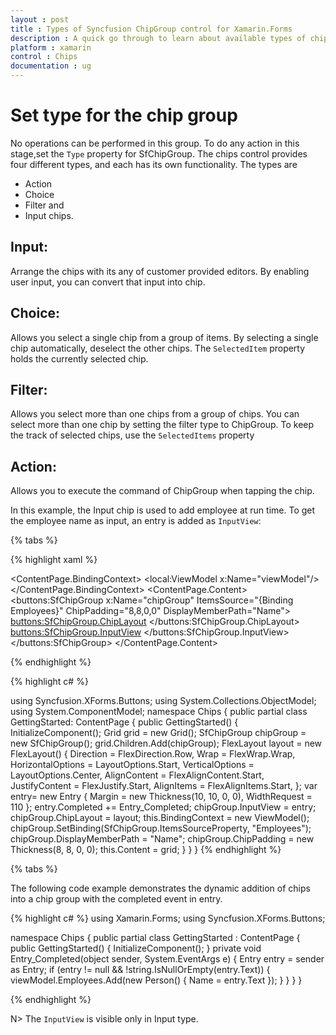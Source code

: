 ```yaml
---
layout : post
title : Types of Syncfusion ChipGroup control for Xamarin.Forms
description : A quick go through to learn about available types of chips.
platform : xamarin
control : Chips
documentation : ug
---
```


# Set type for the chip group

No operations can be performed in this group. To do any action in this stage,set the `Type` property for SfChipGroup. The chips control provides four different types, and each has its own functionality. The types are 

* Action
* Choice
* Filter and 
* Input chips. 

## Input:

Arrange the chips with its any of customer provided editors. By enabling user input, you can convert that input into chip. 

## Choice:

Allows you select a single chip from a group of items. By selecting a single chip automatically, deselect the other chips. The `SelectedItem` property holds the currently selected chip.

## Filter:

Allows you select more than one chips from a group of chips. You can select more than one chip by setting the filter type to ChipGroup. To keep the track of selected chips, use the `SelectedItems` property

## Action:

Allows you to execute the command of ChipGroup when tapping the chip.

In this example, the Input chip is used to add employee at run time. To get the employee name as input, an entry is added as `InputView`: 

{% tabs %}

{% highlight xaml %}

<ContentPage
xmlns="http://xamarin.com/schemas/2014/forms"
xmlns:buttons="clr-namespace:Syncfusion.XForms.Buttons;assembly=Syncfusion.Buttons.XForms"
xmlns:x="http://schemas.microsoft.com/winfx/2009/xaml"
xmlns:local="clr-namespace:Chips"
x:Class="Chips.GettingStarted">
	<ContentPage.BindingContext>
		<local:ViewModel x:Name="viewModel"/>
	</ContentPage.BindingContext>
	<ContentPage.Content>
		<buttons:SfChipGroup 
			x:Name="chipGroup" 
			ItemsSource="{Binding Employees}"
			ChipPadding="8,8,0,0" 
			DisplayMemberPath="Name">
				<buttons:SfChipGroup.ChipLayout>
						<FlexLayout 
						HorizontalOptions="Start" 
						VerticalOptions="Center"
						Direction="Row"
						Wrap="Wrap" 
						JustifyContent="Start" 
						AlignContent="Start" 
						AlignItems="Start"/>
				</buttons:SfChipGroup.ChipLayout>
			<buttons:SfChipGroup.InputView>
				<Entry 
					Margin="10,10,0,0" 
					WidthRequest="110"
					Completed="Entry_Completed"/>
			</buttons:SfChipGroup.InputView>
		</buttons:SfChipGroup>
	</ContentPage.Content>
</ContentPage>

{% endhighlight %}

{% highlight c# %}

using Syncfusion.XForms.Buttons;
using System.Collections.ObjectModel;
using System.ComponentModel;
namespace Chips
{
	public partial class GettingStarted: ContentPage
	{
		public GettingStarted()
		{
			InitializeComponent();
			Grid grid = new Grid();
			SfChipGroup chipGroup = new SfChipGroup();
			grid.Children.Add(chipGroup);
			FlexLayout layout = new FlexLayout()
			{
				Direction = FlexDirection.Row,
				Wrap = FlexWrap.Wrap,
				HorizontalOptions = LayoutOptions.Start,
				VerticalOptions = LayoutOptions.Center,
				AlignContent = FlexAlignContent.Start,
				JustifyContent = FlexJustify.Start,
				AlignItems = FlexAlignItems.Start,
			};
			var entry= new Entry { Margin = new Thickness(10, 10, 0, 0), WidthRequest = 110 };
			entry.Completed += Entry_Completed;
			chipGroup.InputView = entry;
			chipGroup.ChipLayout = layout;
			this.BindingContext = new ViewModel();
			chipGroup.SetBinding(SfChipGroup.ItemsSourceProperty, "Employees");
			chipGroup.DisplayMemberPath = "Name";
			chipGroup.ChipPadding = new Thickness(8, 8, 0, 0);
			this.Content = grid;
		}
	}
}
{% endhighlight %}

{% tabs %}

The following code example demonstrates the dynamic addition of chips into a chip group with the completed event in entry.

{% highlight c# %}
using Xamarin.Forms;
using Syncfusion.XForms.Buttons;

namespace Chips
{
	public partial class GettingStarted : ContentPage
	{ 
		public GettingStarted()
		{
			InitializeComponent();
		}
		private void Entry_Completed(object sender, System.EventArgs e)
		{
			Entry entry = sender as Entry;
			if (entry != null && !string.IsNullOrEmpty(entry.Text))
			{
				viewModel.Employees.Add(new Person() { Name = entry.Text });
			}
		}
	}
}

{% endhighlight %}

N> The `InputView` is visible only in Input type.

